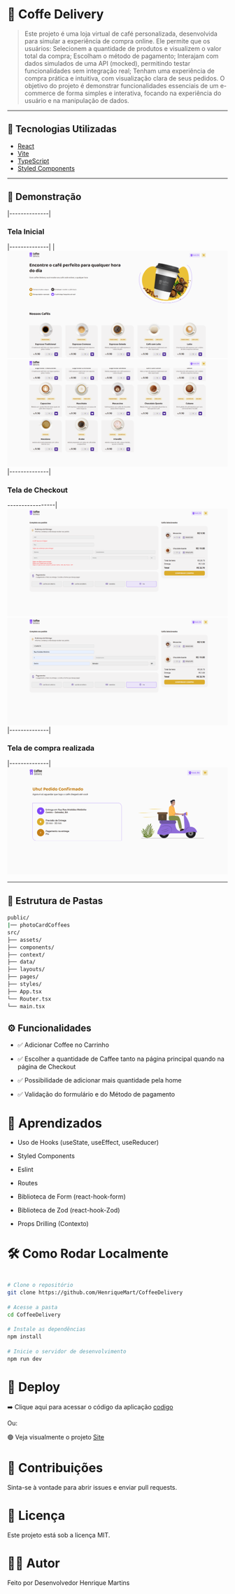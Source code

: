 # 📘 Coffe Delivery

> Este projeto é uma loja virtual de café personalizada, desenvolvida para simular a experiência de compra online. Ele permite que os usuários: Selecionem a quantidade de produtos e visualizem o valor total da compra; Escolham o método de pagamento; Interajam com dados simulados de uma API (mocked), permitindo testar funcionalidades sem integração real; Tenham uma experiência de compra prática e intuitiva, com visualização clara de seus pedidos.
> O objetivo do projeto é demonstrar funcionalidades essenciais de um e-commerce de forma simples e interativa, focando na experiência do usuário e na manipulação de dados.
---

## 🚀 Tecnologias Utilizadas

- [React](https://reactjs.org/)
- [Vite](https://vitejs.dev/)
- [TypeScript](https://www.typescriptlang.org/docs/)
- [Styled Components](https://styled-components.com/) 

---

## 📸 Demonstração

|--------------|
### Tela Inicial  
|--------------|
| ![Home](/src/assets/readme/Home.png)![Home](/src/assets/readme/Home2.png)
|--------------|
### Tela de Checkout 
-----------------|
![Checkout](/src/assets/readme/checkout.png) ![Checkout](/src/assets/readme/checkout2.png)
|--------------|
### Tela de compra realizada
|--------------|
![Cofffee Delivery](/src/assets/readme/finaly.png) 

---

## 📂 Estrutura de Pastas

```bash
public/
|── photoCardCoffees
src/
├── assets/
├── components/
├── context/
├── data/
├── layouts/
├── pages/
├── styles/
├── App.tsx
└── Router.tsx
└── main.tsx
```
## ⚙️ Funcionalidades

- ✅ Adicionar Coffee no Carrinho

- ✅ Escolher a quantidade de Caffee tanto na página principal quando na página de Checkout

- ✅ Possibilidade de adicionar mais quantidade pela home

- ✅ Validação do formulário e do Método de pagamento

# 🧠 Aprendizados

- Uso de Hooks (useState, useEffect, useReducer)

- Styled Components

- Eslint

- Routes

- Biblioteca de Form (react-hook-form)

- Biblioteca de Zod (react-hook-Zod)

- Props Drilling (Contexto)


# 🛠️ Como Rodar Localmente

```bash

# Clone o repositório
git clone https://github.com/HenriqueMart/CoffeeDelivery

# Acesse a pasta
cd CoffeeDelivery

# Instale as dependências
npm install

# Inicie o servidor de desenvolvimento
npm run dev

```

# 🔗 Deploy

➡️ Clique aqui para acessar o código da aplicação [codigo](https://github.com/HenriqueMart/CoffeeDelivery)

Ou:

🟢 Veja visualmente o projeto [Site](https://henriquemart.github.io/CoffeeDelivery) 

# 🤝 Contribuições
Sinta-se à vontade para abrir issues e enviar pull requests.

# 📄 Licença
Este projeto está sob a licença MIT.

# 👨‍💻 Autor
Feito por Desenvolvedor Henrique Martins

